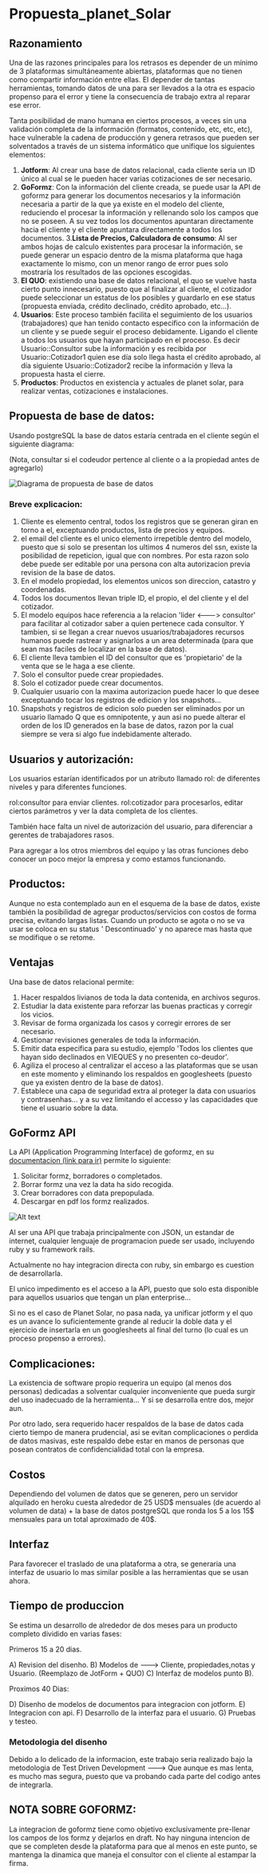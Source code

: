 # Propuesta_planet_Solar

## Razonamiento

Una de las razones principales para los retrasos es depender de un mínimo de 3 plataformas simultáneamente abiertas, plataformas que no tienen como compartir información entre ellas. El depender de tantas herramientas, tomando datos de una para ser llevados a la otra es espacio propenso para el error y tiene la consecuencia de trabajo extra al reparar ese error.

Tanta posibilidad de mano humana en ciertos procesos, a veces sin una validación completa de la información (formatos, contenido, etc, etc, etc), hace vulnerable la cadena de producción y genera retrasos que pueden ser solventados a través de un sistema informático que unifique los siguientes elementos:

1. **Jotform**: Al crear una base de datos relacional, cada cliente seria un ID único al cual se le pueden hacer varias cotizaciones de ser necesario.
2. **GoFormz**: Con la información del cliente creada, se puede usar la API de goformz para generar los documentos necesarios y la información necesaria a partir de la que ya existe en el modelo del cliente, reduciendo el procesar la información y rellenando solo los campos que no se poseen. A su vez todos los documentos apuntaran directamente hacia el cliente y el cliente apuntara directamente a todos los documentos.
3.**Lista de Precios, Calculadora de consumo**: Al ser ambos hojas de calculo existentes para procesar la información, se puede generar un espacio dentro de la misma plataforma que haga exactamente lo mismo, con un menor rango de error pues solo mostraría los resultados de las opciones escogidas.
4. **El QUO**: existiendo una base de datos relacional, el quo se vuelve hasta cierto punto innecesario, puesto que al finalizar al cliente, el cotizador puede seleccionar un estatus de los posibles y guardarlo en ese status (propuesta enviada, crédito declinado, crédito aprobado, etc...).
5. **Usuarios**: Este proceso también facilita el seguimiento de los usuarios (trabajadores) que han tenido contacto especifico con la información de un cliente y se puede seguir el proceso debidamente. Ligando el cliente a todos los usuarios que hayan participado en el proceso. Es decir Usuario::Consultor sube la información y es recibida por Usuario::Cotizador1 quien ese día solo llega hasta el crédito aprobado, al día siguiente Usuario::Cotizador2 recibe la información y lleva la propuesta hasta el cierre.
6. **Productos**: Productos en existencia y actuales de planet solar, para realizar ventas, cotizaciones e instalaciones.

## Propuesta de base de datos:

Usando postgreSQL la base de datos estaría centrada en el cliente según el siguiente diagrama:

(Nota, consultar si el codeudor pertence al cliente o a la propiedad antes de agregarlo)

![Diagrama de propuesta de base de datos](base%20de%20datos%20propuesta.svg)



### Breve explicacion:

1. Cliente es elemento central, todos los registros que se generan giran en torno a el, exceptuando productos, lista de precios y equipos.
2. el email del cliente es el unico elemento irrepetible dentro del modelo, puesto que si solo se presentan los ultimos 4 numeros del ssn, existe la posibilidad de repeticion, igual que con nombres. Por esta razon solo debe puede ser editable por una persona con alta autorizacion previa revision de la base de datos.
3. En el modelo propiedad, los elementos unicos son direccion, catastro y coordenadas.
4. Todos los documentos llevan triple ID, el propio, el del cliente y el del cotizador.
5. El modelo equipos hace referencia a la relacion 'lider <---> consultor' para facilitar al cotizador saber a quien pertenece cada consultor. Y tambien, si se llegan a crear nuevos usuarios/trabajadores recursos humanos puede rastrear y asignarlos a un area determinada (para que sean mas faciles de localizar en la base de datos).
6. El cliente lleva tambien el ID del consultor que es 'propietario' de la venta que se le haga a ese cliente.
7. Solo el consultor puede crear propiedades.
8. Solo el cotizador puede crear documentos.
9. Cualquier usuario con la maxima autorizacion puede hacer lo que desee exceptuando tocar los registros de edicion y los snapshots...
10. Snapshots y registros de edicion solo pueden ser eliminados por un usuario llamado Q que es omnipotente, y aun asi no puede alterar el orden de los ID generados en la base de datos, razon por la cual siempre se vera si algo fue indebidamente alterado.


## Usuarios y autorización:

Los usuarios estarían identificados por un atributo llamado rol: de diferentes niveles y para diferentes funciones.

rol:consultor para enviar clientes.
rol:cotizador para procesarlos, editar ciertos parámetros y ver la data completa de los clientes.

También hace falta un nivel de autorización del usuario, para diferenciar a gerentes de trabajadores rasos.


Para agregar a los otros miembros del equipo y las otras funciones debo conocer un poco mejor la empresa y como estamos funcionando.

## Productos:

Aunque no esta contemplado aun en el esquema de la base de datos, existe también la posibilidad de agregar productos/servicios con costos de forma precisa, evitando largas listas. Cuando un producto se agota o no se va usar se coloca en su status ' Descontinuado' y no aparece mas hasta que se modifique o se retome.

## Ventajas

Una base de datos relacional permite:

1. Hacer respaldos livianos de toda la data contenida, en archivos seguros.
2. Estudiar la data existente para reforzar las buenas practicas y corregir los vicios.
3. Revisar de forma organizada los casos y corregir errores de ser necesario.
4. Gestionar revisiones generales de toda la información.
5. Emitir data especifica para su estudio, ejemplo 'Todos los clientes que hayan sido declinados en VIEQUES y no presenten co-deudor'.
6. Agiliza el proceso al centralizar el acceso a las plataformas que se usan en este momento y eliminando los respaldos en googlesheets (puesto que ya existen dentro de la base de datos).
7. Establece una capa de seguridad extra al proteger la data con usuarios y contrasenhas... y a su vez limitando el accesso y las capacidades que tiene el usuario sobre la data.


## GoFormz API

La API (Application Programming Interface) de goformz, en su [documentacion (link para ir)](https://developers.goformz.com/reference/getting-started) permite lo siguiente:

1. Solicitar formz, borradores o completados.
2. Borrar formz una vez la data ha sido recogida.
3. Crear borradores con data prepopulada.
4. Descargar en pdf los formz realizados.

![Alt text](goformzAPI.png)

Al ser una API que trabaja principalmente con JSON, un estandar de internet, cualquier lenguaje de programacion puede ser usado, incluyendo ruby y su framework rails.

Actualmente no hay integracion directa con ruby, sin embargo es cuestion de desarrollarla.

El unico impedimento es el acceso a la API, puesto que solo esta disponible para aquellos usuarios que tengan un plan enterprise...

Si no es el caso de Planet Solar, no pasa nada, ya unificar jotform y el quo es un avance lo suficientemente grande al reducir la doble data y el ejercicio de insertarla en un googlesheets al final del turno (lo cual es un proceso propenso a errores).



## Complicaciones:

La existencia de software propio requerira un equipo (al menos dos personas) dedicadas a solventar cualquier inconveniente que pueda surgir del uso inadecuado de la herramienta... Y si se desarrolla entre dos, mejor aun.

Por otro lado, sera requerido hacer respaldos de la base de datos cada cierto tiempo de manera prudencial, asi se evitan complicaciones o perdida de datos masivas, este respaldo debe estar en manos de personas que posean contratos de confidencialidad total con la empresa.


## Costos

Dependiendo del volumen de datos que se generen, pero un servidor alquilado en heroku cuesta alrededor de 25 USD$ mensuales (de acuerdo al volumen de data) + la base de datos postgreSQL que ronda los 5 a los 15$ mensuales para un total aproximado de 40$.

## Interfaz

Para favorecer el traslado de una plataforma a otra, se generaria una interfaz de usuario lo mas similar posible a las herramientas que se usan ahora.

## Tiempo de produccion

Se estima un desarrollo de alrededor de dos meses para un producto completo dividido en varias fases:

Primeros 15 a 20 dias.


A) Revision del disenho.
B) Modelos de ---> Cliente, propiedades,notas y Usuario. (Reemplazo de JotForm + QUO)
C) Interfaz de modelos punto B). 

Proximos 40 Dias:

D) Disenho de modelos de documentos para integracion con jotform.
E) Integracion con api.
F) Desarrollo de la interfaz para el usuario.
G) Pruebas y testeo.

### Metodologia del disenho

Debido a lo delicado de la informacion, este trabajo seria realizado bajo la metodologia de Test Driven Development ---> Que aunque es mas lenta, es mucho mas segura, puesto que va probando cada parte del codigo antes de integrarla.



## NOTA SOBRE GOFORMZ:

La integracion de goformz tiene como objetivo exclusivamente pre-llenar los campos de los formz y dejarlos en draft. No hay ninguna intencion de que se completen desde la plataforma para que al menos en este punto, se mantenga la dinamica que maneja el consultor con el cliente al estampar la firma.